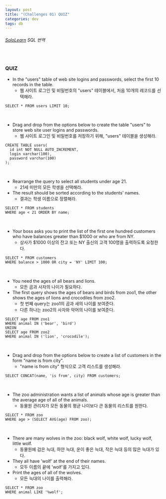 ```yaml
---
layout: post
title: "(Challenges 01) QUIZ"
categories: dev
tags: db
---
```


###### [SoloLearn](https://www.sololearn.com/) SQL 번역

<br>

### QUIZ

- In the "users" table of web site logins and passwords, select the first 10 records in the table.
  - 웹 사이트 로그인 및 비밀번호의 "users" 테이블에서, 처음 10개의 레코드를 선택해라.

```mysql
SELECT * FROM users LIMIT 10;
```

<br>

- Drag and drop from the options below to create the table "users" to store web site user logins and passwords.
  - 웹 사이트 로그인 및 비밀번호를 저장하기 위해, "users" 테이블을 생성해라.

```mysql
CREATE TABLE users(
  id int NOT NULL AUTO_INCREMENT,
  login varchar(100),
  password varchar(100)
);
```

<br>

- Rearrange the query to select all students under age 21.
  - 21세 미만의 모든 학생을 선택해라.
- The result should be sorted according to the students' names.
  - 결과는 학생 이름으로 정렬해라.

```mysql
SELECT * FROM students
WHERE age < 21 ORDER BY name;
```

<br>

- Your boss asks you to print the list of the first one hundred customers who have balances greater than \$1000 or who are from NY.
  - 상사가 \$1000 이상의 잔고 또는 NY 출신의 고객 100명을 출력하도록 요청한다.

```mysql
SELECT * FROM customers
WHERE balance > 1000 OR city = 'NY' LIMIT 100;
```

<br>

- You need the ages of all bears and lions.
  - 모든 곰과 사자의 나이가 필요하다.
- The first query shows the ages of bears and birds from zoo1, the other shows the ages of lions and crocodiles from zoo2.
  - 첫 번째 query는 zoo1의 곰과 새의 나이를 보여준다.
  - 다른 하나는 zoo2의 사자와 악어의 나이를 보여준다.

```mysql
SELECT age FROM zoo1
WHERE animal IN ('bear', 'bird')
UNION
SELECT age FROM zoo2
WHERE animal IN ('lion', 'crocodile');
```

<br>

- Drag and drop from the options below to create a list of customers in the form "name is from city".
  - "name is from city" 형식으로 고객 리스트를 생성해라.

```mysql
SELECT CONCAT(name, 'is from', city) FROM customers;
```

<br>

- The zoo administration wants a list of animals whose age is greater than the average age of all of the animals.
  - 동물원 관리자가 모든 동물의 평균 나이보다 큰 동물의 리스트를 원한다.

```mysql
SELECT * FROM zoo
WHERE age > (SELECT AVG(age) FROM zoo);
```

<br>

- There are many wolves in the zoo: black wolf, white wolf, lucky wolf, little wolf.
  - 동물원에 검은 늑대, 하얀 늑대, 운이 좋은 늑대, 작은 늑대 등의 많은 늑대가 있다.
- They all have 'wolf' at the end of their names.
  - 모두 이름의 끝에 'wolf'를 가지고 있다.
- Print the ages of all of the wolves.
  - 모든 늑대의 나이를 출력해라.

```mysql
SELECT * FROM zoo
WHERE animal LIKE '%wolf';
```

<br>